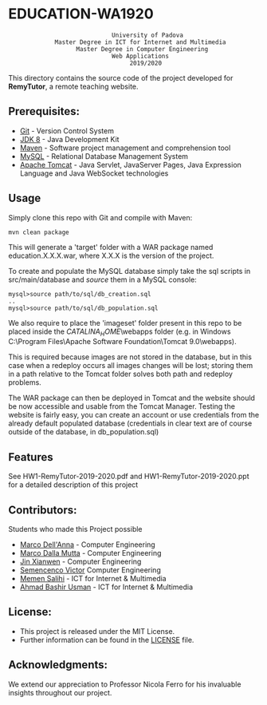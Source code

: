 # EDUCATION-WA1920

                                 University of Padova
                 Master Degree in ICT for Internet and Multimedia 
                       Master Degree in Computer Engineering
                                 Web Applications 
                                      2019/2020


This directory contains the source code of the project developed for **RemyTutor**, a remote teaching website.

## Prerequisites:

- [Git](https://git-scm.com/) -  Version Control System
- [JDK 8](https://www.oracle.com/java/technologies/javase-jdk8-downloads.html) - Java Development Kit
- [Maven](https://maven.apache.org/) -  Software project management and comprehension tool
- [MySQL](https://www.mysql.com/) - Relational Database Management System
- [Apache Tomcat](http://tomcat.apache.org/) - Java Servlet, JavaServer Pages, Java Expression Language and Java WebSocket technologies

## Usage

Simply clone this repo with Git and compile with Maven:

	mvn clean package
	
This will generate a 'target' folder with a WAR package named education.X.X.X.war, where X.X.X is the version of the project.

To create and populate the MySQL database simply take the sql scripts in src/main/database and *source* them in a MySQL console:

    mysql>source path/to/sql/db_creation.sql
    ..
    mysql>source path/to/sql/db_population.sql

We also require to place the 'imageset' folder present in this repo to be placed inside the $CATALINA_HOME$\webapps folder
(e.g. in Windows C:\Program Files\Apache Software Foundation\Tomcat 9.0\webapps).

This is required because images are not stored in the database, but in this case when a redeploy occurs all images changes will be lost;
storing them in a path relative to the Tomcat folder solves both path and redeploy problems. 

The WAR package can then be deployed in Tomcat and the website should be now accessible and usable from the Tomcat Manager.
Testing the website is fairly easy, you can create an account or use credentials from the already default populated 
database (credentials in clear text are of course outside of the database, in db_population.sql)

## Features

See HW1-RemyTutor-2019-2020.pdf and HW1-RemyTutor-2019-2020.ppt for a detailed description of this project

## Contributors:
Students who made this Project possible

* [Marco Dell'Anna](https://bitbucket.org/%7Bd8df9b14-ec57-443e-ba56-802d4f5483c9%7D/) - Computer Engineering
* [Marco Dalla Mutta](https://bitbucket.org/%7Bf5e243b3-d5ce-4baf-aa57-1f6a7bd87650%7D/) - Computer Engineering
* [Jin Xianwen](https://bitbucket.org/%7Bdd398f8c-f491-4e3f-ba61-0ebed3bb2845%7D/) - Computer Engineering
* [Semencenco Victor](https://bitbucket.org/%7Bdd4c42d8-0e76-4c93-adda-11149e82ee40%7D/) Computer Engineering
* [Memen Salihi](https://bitbucket.org/account/user/%7B618b397f-36e0-4f88-b39c-454c3a297ab6%7D/) - ICT for Internet & Multimedia
* [Ahmad Bashir Usman](https://bitbucket.org/%7Bd6a6bf8a-962e-4161-ab75-07c273cb7b16%7D/) - ICT for Internet & Multimedia
 
## License:

 * This project is released under the MIT License.
 * Further information can be found in the [LICENSE](LICENSE.md) file.


## Acknowledgments:

We extend our appreciation to Professor Nicola Ferro for his invaluable insights throughout our project.








